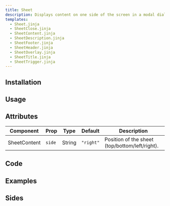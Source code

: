 ```yaml
---
title: Sheet
description: Displays content on one side of the screen in a modal dialog.
templates:
  - Sheet.jinja
  - SheetClose.jinja
  - SheetContent.jinja
  - SheetDescription.jinja
  - SheetFooter.jinja
  - SheetHeader.jinja
  - SheetOverlay.jinja
  - SheetTitle.jinja
  - SheetTrigger.jinja
---
```


<TabPreview component="Alert" template="examples/sheet.html"/>

<Prose>

## Installation

</Prose>

<Installation name="Sheet" component="sheet"/>

<Prose>

## Usage

</Prose>

<IncludeFile dir="docs/templates" file_name="examples/alert.html"/>

<Prose>

## Attributes

| Component        | Prop        | Type   | Default           | Description                                    |
|------------------|-------------|--------|-------------------|------------------------------------------------|
| SheetContent     | `side`      | String | `"right"`         | Position of the sheet (top/bottom/left/right). |


## Code
</Prose>

<IncludeComponents dir="sheet" :components="{{ metadata.templates }}" />

<Prose>

## Examples
</Prose>

<Prose>

## Sides

</Prose>

<TabPreview component="Sides" template="examples/sheet_side.html"/>
